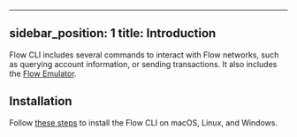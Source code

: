 ---
sidebar_position: 1
title: Introduction
------

Flow CLI includes several commands to interact with Flow networks, such as querying account information,
or sending transactions. It also includes the [Flow Emulator](./start-emulator).

## Installation

Follow [these steps](./install) to install the Flow CLI on 
macOS, Linux, and Windows.
